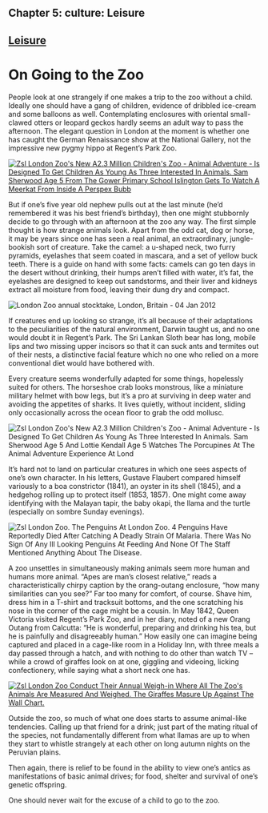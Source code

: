 Chapter  5: culture: Leisure
---------------------------

[Leisure](../category/culture/leisure-2/index.html)
---------------------------------------------------

On Going to the Zoo
===================

People look at one strangely if one makes a trip to the zoo without a child. Ideally one should have a gang of children, evidence of dribbled ice-cream and some balloons as well. Contemplating enclosures with oriental small-clawed otters or leopard geckos hardly seems an adult way to pass the afternoon. The elegant question in London at the moment is whether one has caught the German Renaissance show at the National Gallery, not the impressive new pygmy hippo at Regent’s Park Zoo.

[![Zsl London Zoo's New A2.3 Million Children's Zoo - Animal Adventure - Is Designed To Get Children As Young As Three Interested In Animals. Sam Sherwood Age 5 From The Gower Primary School Islington Gets To Watch A Meerkat From Inside A Perspex Bubb](http://i2.wp.com/www.thebookoflife.org/wp-content/uploads/2014/10/PM-280214-zooA.jpg?resize=635%2C540)](http://i1.wp.com/www.thebookoflife.org/wp-content/uploads/2014/10/PM-280214-zooA.jpg)

<span class="s1">But if one’s five year old nephew pulls out at the last minute (he’d remembered it was his best friend’s birthday), then one might stubbornly decide to go through with an afternoon at the zoo any way. The first simple thought is how strange animals look. Apart from the odd cat, dog or horse, it may be years since one has seen a real animal, an extraordinary, jungle-bookish sort of creature. Take the camel: a u-shaped neck, two furry pyramids, eyelashes that seem coated in mascara, and a set of yellow buck teeth. There is a guide on hand with some facts: camels can go ten days in the desert without drinking, their humps aren’t filled with water, it’s fat, the eyelashes are designed to keep out sandstorms, and their liver and kidneys extract all moisture from food, leaving their dung dry and compact.</span>

![London Zoo annual stocktake, London, Britain - 04 Jan 2012](http://i1.wp.com/www.thebookoflife.org/wp-content/uploads/2014/09/PM-280214-zooB.jpg)

<span class="s1">If creatures end up looking so strange, it’s all because of their adaptations to the peculiarities of the natural environment, Darwin taught us, and no one would doubt it in Regent’s Park. The Sri Lankan Sloth bear has long, mobile lips and two missing upper incisors so that it can suck ants and termites out of their nests, a distinctive facial feature which no one who relied on a more conventional diet would have bothered with.</span>

<span class="s1">Every creature seems wonderfully adapted for some things, hopelessly suited for others. The horseshoe crab looks monstrous, like a miniature military helmet with bow legs, but it’s a pro at surviving in deep water and avoiding the appetites of sharks. It lives quietly, without incident, sliding only occasionally across the ocean floor to grab the odd mollusc.</span>

![Zsl London Zoo's New A2.3 Million Children's Zoo - Animal Adventure - Is Designed To Get Children As Young As Three Interested In Animals. Sam Sherwood Age 5 And Lottie Kendall Age 5 Watches The Porcupines At The Animal Adventure Experience At Lond](http://i1.wp.com/www.thebookoflife.org/wp-content/uploads/2014/09/PM-280214-zooC.jpg)

<span class="s1">It’s hard not to land on particular creatures in which one sees aspects of one’s own character. In his letters, Gustave Flaubert compared himself variously to a boa constrictor (1841), an oyster in its shell (1845), and a hedgehog rolling up to protect itself (1853, 1857). One might come away identifying with the Malayan tapir, the baby okapi, the llama and the turtle (especially on sombre Sunday evenings).</span>

![Zsl London Zoo. The Penguins At London Zoo. 4 Penguins Have Reportedly Died After Catching A Deadly Strain Of Malaria. There Was No Sign Of Any Ill Looking Penguins At Feeding And None Of The Staff Mentioned Anything About The Disease.](http://i2.wp.com/www.thebookoflife.org/wp-content/uploads/2014/09/PM-280214-zooD.jpg)

<span class="s1">A zoo unsettles in simultaneously making animals seem more human and humans more animal. “Apes are man’s closest relative,” reads a characteristically chirpy caption by the orang-outang enclosure, “how many similarities can you see?” Far too many for comfort, of course. Shave him, dress him in a T-shirt and tracksuit bottoms, and the one scratching his nose in the corner of the cage might be a cousin. In May 1842, Queen Victoria visited Regent’s Park Zoo, and in her diary, noted of a new Orang Outang from Calcutta: “He is wonderful, preparing and drinking his tea, but he is painfully and disagreeably human.” How easily one can imagine being captured and placed in a cage-like room in a Holiday Inn, with three meals a day passed through a hatch, and with nothing to do other than watch TV – while a crowd of giraffes look on at one, giggling and videoing, licking confectionery, while saying what a short neck one has.</span>

[![Zsl London Zoo Conduct Their Annual Weigh-in Where All The Zoo's Animals Are Measured And Weighed. The Giraffes Masure Up Against The Wall Chart.](http://i1.wp.com/www.thebookoflife.org/wp-content/uploads/2014/10/PM-280214-zooE.jpg?resize=635%2C464)](http://i2.wp.com/www.thebookoflife.org/wp-content/uploads/2014/10/PM-280214-zooE.jpg)

<span class="s1">Outside the zoo, so much of what one does starts to assume animal-like tendencies. Calling up that friend for a drink; just part of the mating ritual of the species, not fundamentally different from what llamas are up to when they start to whistle strangely at each other on long autumn nights on the Peruvian plains.</span>

<span class="s1">Then again, there is relief to be found in the ability to view one’s antics as manifestations of basic animal drives; for food, shelter and survival of one’s genetic offspring.</span>

<span class="s1">One should never wait for the excuse of a child to go to the zoo.</span>


